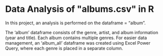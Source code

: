 # Data Analysis of "albums.csv" in R

In this project, an analysis is performed on the dataframe = “album”. 

The ‘album’ dataframe consists of the genre, artist, and album information (year and title). Each album contains multiple genres. For easier data management, an ‘album_all’ dataframe was created using Excel Power Query, where each genre is placed in a separate column.

